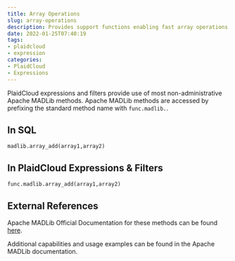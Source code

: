 ```yaml
---
title: Array Operations
slug: array-operations
description: Provides support functions enabling fast array operations
date: 2022-01-25T07:40:19
tags:
- plaidcloud
- expression
categories:
- PlaidCloud
- Expressions
---
```



PlaidCloud expressions and filters provide use of most non-administrative Apache MADLib methods. Apache MADLib methods are accessed by prefixing the standard method name with `func.madlib.`.



## In SQL



```
madlib.array_add(array1,array2)
```


## In PlaidCloud Expressions & Filters



```
func.madlib.array_add(array1,array2)
```


## External References


Apache MADLib Official Documentation for these methods can be found [here](https://madlib.apache.org/docs/latest/group__grp__array.html).



Additional capabilities and usage examples can be found in the Apache MADLib documentation.

